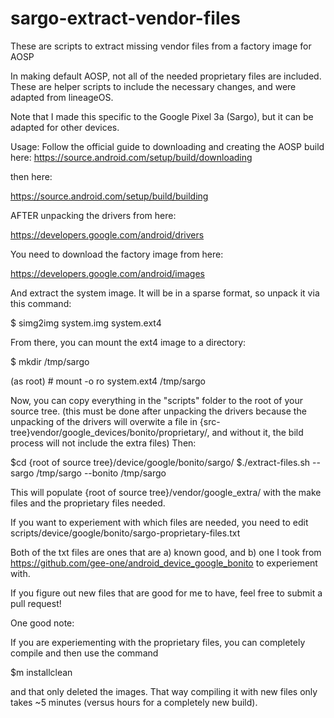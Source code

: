 # sargo-extract-vendor-files
These are scripts to extract missing vendor files from a factory image for AOSP

In making default AOSP, not all of the needed proprietary files are included. These are helper scripts to include the necessary changes, and were adapted from lineageOS.

Note that I made this specific to the Google Pixel 3a (Sargo), but it can be adapted for other devices.


Usage:
Follow the official guide to downloading and creating the AOSP build here:
https://source.android.com/setup/build/downloading

then here:

https://source.android.com/setup/build/building

AFTER unpacking the drivers from here:

https://developers.google.com/android/drivers

You need to download the factory image from here:

https://developers.google.com/android/images

 And extract the system image. It will be in a sparse format, so unpack it via this command:

$ simg2img system.img system.ext4

From there, you can mount the ext4 image to a directory:

$ mkdir /tmp/sargo

(as root) # mount -o ro system.ext4 /tmp/sargo

Now, you can copy everything in the "scripts" folder to the root of your source tree. (this must be done after unpacking the drivers because the unpacking of the drivers will overwite a file in {src-tree}vendor/google_devices/bonito/proprietary/, and without it, the bild process will not include the extra files) Then:

$cd  {root of source tree}/device/google/bonito/sargo/
$./extract-files.sh --sargo /tmp/sargo --bonito /tmp/sargo

This will populate {root of source tree}/vendor/google_extra/ with the make files and the proprietary files needed.

If you want to experiement with which files are needed, you need to edit scripts/device/google/bonito/sargo-proprietary-files.txt

Both of the txt files are ones that are a) known good, and b) one I took from https://github.com/gee-one/android_device_google_bonito to experiement with.

If you figure out new files that are good for me to have, feel free to submit a pull request!

One good note:

If you are experiementing with the proprietary files, you can completely compile and then use the command

$m installclean

and that only deleted the images. That way compiling it with new files only takes ~5 minutes (versus hours for a completely new build).


